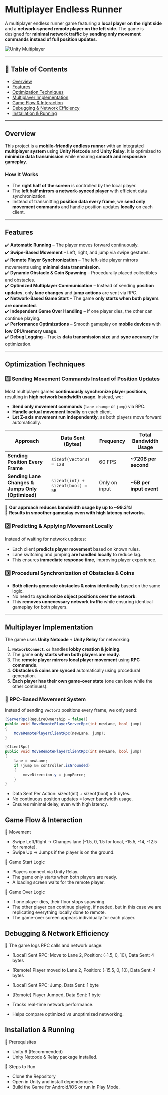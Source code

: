 # Multiplayer Endless Runner
A multiplayer endless runner game featuring a **local player on the right side** and a **network-synced remote player on the left side**. The game is designed for **minimal network traffic** by **sending only movement commands instead of full position updates**.

![Unity Multiplayer](https://img.shields.io/badge/Multiplayer-Netcode-blue.svg)

---

## 📌 Table of Contents
- [Overview](#overview)
- [Features](#features)
- [Optimization Techniques](#optimization-techniques)
- [Multiplayer Implementation](#multiplayer-implementation)
- [Game Flow & Interaction](#game-flow--interaction)
- [Debugging & Network Efficiency](#debugging--network-efficiency)
- [Installation & Running](#installation--running)

---

## **Overview**
This project is a **mobile-friendly endless runner** with an integrated **multiplayer system** using **Unity Netcode** and **Unity Relay**. It is optimized to **minimize data transmission** while ensuring **smooth and responsive gameplay**.

### **How It Works**
- The **right half of the screen** is controlled by the local player.
- The **left half mirrors a network-synced player** with efficient data synchronization.
- Instead of transmitting **position data every frame**, we **send only movement commands** and handle position updates **locally** on each client.

---

## **Features**
✔️ **Automatic Running** – The player moves forward continuously.  
✔️ **Swipe-Based Movement** – Left, right, and jump via swipe gestures.  
✔️ **Remote Player Synchronization** – The left-side player mirrors movements using **minimal data transmission**.  
✔️ **Dynamic Obstacle & Coin Spawning** – Procedurally placed collectibles and obstacles.  
✔️ **Optimized Multiplayer Communication** – Instead of sending **position updates**, only **lane changes** and **jump actions** are sent via RPC.  
✔️ **Network-Based Game Start** – The game **only starts when both players are connected**.  
✔️ **Independent Game Over Handling** – If one player dies, the other can continue playing.  
✔️ **Performance Optimizations** – Smooth gameplay on **mobile devices** with **low CPU/memory usage**.  
✔️ **Debug Logging** – Tracks **data transmission size** and **sync accuracy** for optimization.  

---

## **Optimization Techniques**
### **1️⃣ Sending Movement Commands Instead of Position Updates**
Most multiplayer games **continuously synchronize player positions**, resulting in **high network bandwidth usage**. Instead, we:
- **Send only movement commands** (`lane change` or `jump`) via RPC.
- **Handle actual movement locally** on each client.
- **Let Z-axis movement run independently**, as both players move forward automatically.

| Approach  | Data Sent (Bytes) | Frequency | Total Bandwidth Usage |
|-----------|------------------|-----------|-----------------------|
| **Sending Position Every Frame** | `sizeof(Vector3) = 12B` | 60 FPS | **~720B per second** |
| **Sending Lane Changes & Jumps Only (Optimized)** | `sizeof(int) + sizeof(bool) = 5B` | Only on input | **~5B per input event** |

🔹 **Our approach reduces bandwidth usage by up to ~99.3%!**  
🔹 **Results in smoother gameplay even with high latency networks.**  

### **2️⃣ Predicting & Applying Movement Locally**
Instead of waiting for network updates:
- Each client **predicts player movement** based on known rules.
- Lane switching and jumping **are handled locally** to reduce lag.
- This ensures **immediate response time**, improving player experience.

### **3️⃣ Procedural Synchronization of Obstacles & Coins**
- **Both clients generate obstacles & coins identically** based on the same logic.
- No need to **synchronize object positions over the network**.
- This **removes unnecessary network traffic** while ensuring identical gameplay for both players.

---

## **Multiplayer Implementation**
The game uses **Unity Netcode + Unity Relay** for networking:
1. **`NetworkConnect.cs`** handles **lobby creation & joining**.
2. The game **only starts when both players are ready**.
3. The **remote player mirrors local player movement** using **RPC commands**.
4. **Obstacles & coins are synced** automatically using procedural generation.
5. **Each player has their own game-over state** (one can lose while the other continues).

### **📌 RPC-Based Movement System**
Instead of sending `Vector3` positions every frame, we only send:
```csharp
[ServerRpc(RequireOwnership = false)]
public void MoveRemotePlayerServerRpc(int newLane, bool jump)
{
    MoveRemotePlayerClientRpc(newLane, jump);
}

[ClientRpc]
public void MoveRemotePlayerClientRpc(int newLane, bool jump)
{
    lane = newLane;
    if (jump && controller.isGrounded)
    {
        moveDirection.y = jumpForce;
    }
}
```
- Data Sent Per Action: sizeof(int) + sizeof(bool) = 5 bytes.
- No continuous position updates = lower bandwidth usage.
- Ensures minimal delay, even with high latency.

## **Game Flow & Interaction**
📌 Movement
- Swipe Left/Right → Changes lane (-1.5, 0, 1.5 for local, -15.5, -14, -12.5 for remote).
- Swipe Up → Jumps if the player is on the ground.

📌 Game Start Logic
- Players connect via Unity Relay.
- The game only starts when both players are ready.
- A loading screen waits for the remote player.

📌 Game Over Logic
- If one player dies, their floor stops spawning.
- The other player can continue playing, if needed, but in this case we are replicating everything locally done to remote.
- The game-over screen appears individually for each player.

## **Debugging & Network Efficiency**

📌 The game logs RPC calls and network usage:

- [Local] Sent RPC: Move to Lane 2, Position: (-1.5, 0, 10), Data Sent: 4 bytes
- [Remote] Player moved to Lane 2, Position: (-15.5, 0, 10), Data Sent: 4 bytes
- [Local] Sent RPC: Jump, Data Sent: 1 byte
- [Remote] Player Jumped, Data Sent: 1 byte

- Tracks real-time network performance.
- Helps compare optimized vs unoptimized networking.

## **Installation & Running**
📌 Prerequisites
- Unity 6  (Recommended)
- Unity Netcode & Relay package installed.

📌 Steps to Run
- Clone the Repository
- Open in Unity and install dependencies.
- Build the Game for Android/iOS or run in Play Mode.
